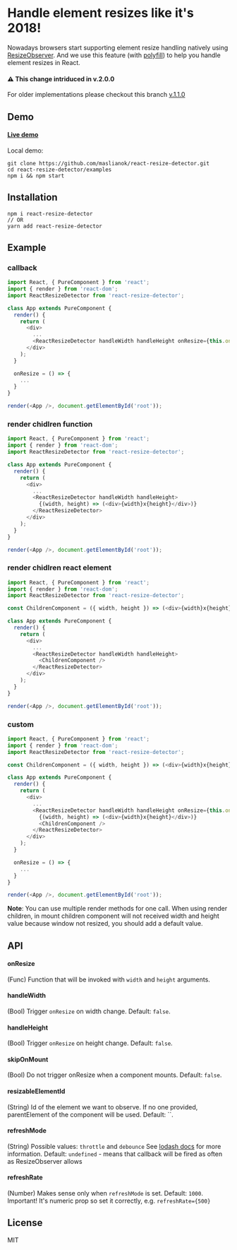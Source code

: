 # Handle element resizes like it's 2018!

Nowadays browsers start supporting element resize handling natively using [ResizeObserver](https://wicg.github.io/ResizeObserver/). And we use this feature (with [polyfill](https://github.com/que-etc/resize-observer-polyfill)) to help you handle element resizes in React.

#### ⚠️ This change intriduced in v.2.0.0

For older implementations please checkout this branch [v.1.1.0](https://github.com/maslianok/react-resize-detector/tree/4fef26243ae4b3aeb386cca8bd829d3299a4a494)

## Demo

#### [Live demo](http://maslianok.github.io/react-resize-detector/)

Local demo:

```
git clone https://github.com/maslianok/react-resize-detector.git
cd react-resize-detector/examples
npm i && npm start
```

## Installation

```
npm i react-resize-detector
// OR
yarn add react-resize-detector
```

## Example

### callback

```javascript
import React, { PureComponent } from 'react';
import { render } from 'react-dom';
import ReactResizeDetector from 'react-resize-detector';

class App extends PureComponent {
  render() {
    return (
      <div>
        ...
        <ReactResizeDetector handleWidth handleHeight onResize={this.onResize} />
      </div>
    );
  }

  onResize = () => {
    ...
  }
}

render(<App />, document.getElementById('root'));
```

### render chidlren function

```javascript
import React, { PureComponent } from 'react';
import { render } from 'react-dom';
import ReactResizeDetector from 'react-resize-detector';

class App extends PureComponent {
  render() {
    return (
      <div>
        ...
        <ReactResizeDetector handleWidth handleHeight>
          {(width, height) => (<div>{width}x{height}</div>)}
        </ReactResizeDetector>
      </div>
    );
  }
}

render(<App />, document.getElementById('root'));
```

### render chidlren react element

```javascript
import React, { PureComponent } from 'react';
import { render } from 'react-dom';
import ReactResizeDetector from 'react-resize-detector';

const ChildrenComponent = ({ width, height }) => (<div>{width}x{height}</div>);

class App extends PureComponent {
  render() {
    return (
      <div>
        ...
        <ReactResizeDetector handleWidth handleHeight>
          <ChildrenComponent />
        </ReactResizeDetector>
      </div>
    );
  }
}

render(<App />, document.getElementById('root'));
```

### custom

```javascript
import React, { PureComponent } from 'react';
import { render } from 'react-dom';
import ReactResizeDetector from 'react-resize-detector';

const ChildrenComponent = ({ width, height }) => (<div>{width}x{height}</div>);

class App extends PureComponent {
  render() {
    return (
      <div>
        ...
        <ReactResizeDetector handleWidth handleHeight onResize={this.onResize}>
          {(width, height) => (<div>{width}x{height}</div>)}
          <ChildrenComponent />
        </ReactResizeDetector>
      </div>
    );
  }

  onResize = () => {
    ...
  }
}

render(<App />, document.getElementById('root'));
```

**Note**: You can use multiple render methods for one call. When using render children, in mount children component will not received width and height value because window not resized, you should add a default value.

## API

#### onResize

(Func) Function that will be invoked with `width` and `height` arguments.

#### handleWidth

(Bool) Trigger `onResize` on width change. Default: `false`.

#### handleHeight

(Bool) Trigger `onResize` on height change. Default: `false`.

#### skipOnMount

(Bool) Do not trigger onResize when a component mounts. Default: `false`.

#### resizableElementId

(String) Id of the element we want to observe. If no one provided, parentElement of the component will be used. Default: ``.

#### refreshMode

(String) Possible values: `throttle` and `debounce` See [lodash docs](https://lodash.com/docs#debounce) for more information. Default: `undefined` - means that callback will be fired as often as ResizeObserver allows

#### refreshRate

(Number) Makes sense only when `refreshMode` is set. Default: `1000`. Important! It's numeric prop so set it correctly, e.g. `refreshRate={500}`

## License

MIT
